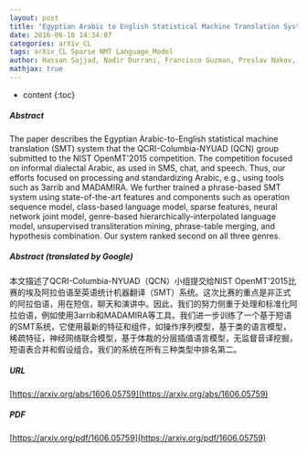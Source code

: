 ```yaml
---
layout: post
title: "Egyptian Arabic to English Statistical Machine Translation System for NIST OpenMT'2015"
date: 2016-06-18 14:34:07
categories: arXiv_CL
tags: arXiv_CL Sparse NMT Language_Model
author: Hassan Sajjad, Nadir Durrani, Francisco Guzman, Preslav Nakov, Ahmed Abdelali, Stephan Vogel, Wael Salloum, Ahmed El Kholy, Nizar Habash
mathjax: true
---
```


* content
{:toc}

##### Abstract
The paper describes the Egyptian Arabic-to-English statistical machine translation (SMT) system that the QCRI-Columbia-NYUAD (QCN) group submitted to the NIST OpenMT'2015 competition. The competition focused on informal dialectal Arabic, as used in SMS, chat, and speech. Thus, our efforts focused on processing and standardizing Arabic, e.g., using tools such as 3arrib and MADAMIRA. We further trained a phrase-based SMT system using state-of-the-art features and components such as operation sequence model, class-based language model, sparse features, neural network joint model, genre-based hierarchically-interpolated language model, unsupervised transliteration mining, phrase-table merging, and hypothesis combination. Our system ranked second on all three genres.

##### Abstract (translated by Google)
本文描述了QCRI-Columbia-NYUAD（QCN）小组提交给NIST OpenMT'2015比赛的埃及阿拉伯语至英语统计机器翻译（SMT）系统。这次比赛的重点是非正式的阿拉伯语，用在短信，聊天和演讲中。因此，我们的努力侧重于处理和标准化阿拉伯语，例如使用3arrib和MADAMIRA等工具。我们进一步训练了一个基于短语的SMT系统，它使用最新的特征和组件，如操作序列模型，基于类的语言模型，稀疏特征，神经网络联合模型，基于体裁的分层插值语言模型，无监督音译挖掘，短语表合并和假设组合。我们的系统在所有三种类型中排名第二。

##### URL
[https://arxiv.org/abs/1606.05759](https://arxiv.org/abs/1606.05759)

##### PDF
[https://arxiv.org/pdf/1606.05759](https://arxiv.org/pdf/1606.05759)


